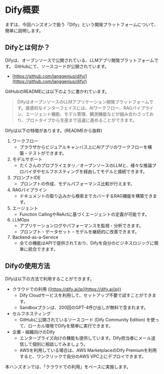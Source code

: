 # Dify概要

まずは、今回ハンズオンで扱う「Dify」という開発プラットフォームについて、簡単に説明します。

## Difyとは何か？

Difyは、オープンソースで公開されている、LLMアプリ開発プラットフォームです。
GitHubにて、ソースコードが公開されています。

- [https://github.com/langgenius/dify/](https://github.com/langgenius/dify/)

GitHubのREADMEには以下のように書かれています。

> DifyはオープンソースのLLMアプリケーション開発プラットフォームです。直感的なインターフェイスには、AIワークフロー、RAGパイプライン、エージェント機能、モデル管理、観測機能などが組み合わさっており、プロトタイプから生産まで迅速に進めることができます。

Difyは以下の特徴があります。(READMEから抜粋)

1. ワークフロー
    - ブラウザからビジュアルキャンバス上にAIアプリのワークフローを構築・テストができます。
2. モデルサポート
    - たくさんのプロプライエタリ／オープンソースのLLMと、様々な推論プロバイダやセルフホスティングを経由してモデルと接続できます。
3. プロンプトIDE
    - プロンプトの作成、モデルパフォーマンス比較が行えます。
4. RAGパイプライン
    - ドキュメントの取り込みから検索までカバーするRAG機能を構築できます。
5. エージェント
    - Function CallingやReActに基づくエージェントの定義が可能です。
6. LLMOps
    - アプリケーションログやパフォーマンスを監視・分析できます。
    - プロンプト・データセット・モデルを継続的に改善できます。
7. Backend-as-a-Service
    - 全ての機能はAPIで提供されており、Difyを自分のビジネスロジックに簡単に統合できます。

## Difyの使用方法

Difyは以下の方法で利用することができます。

- クラウドでの利用 ([https://dify.ai/jp](https://dify.ai/jp))
    - Dify Cloudサービスを利用して、セットアップ不要で試すことができます。
    - Sandboxプランは、200回のGPT-4呼び出しが無料で含まれます。
- セルフホスティング
    - GitHubに公開されているソースコード (Dify Community Edition) を使って、ローカル環境でDifyを簡単に実行できます。
- 企業・組織向けのDify
    - エンタープライズ向けの機能も提供しています。Dify担当者にメール送信して個別に相談してみましょう。
    - AWSを利用している場合は、AWS MarketplaceのDify Premiumを利用すると、ワンクリックで自分のAWS VPC上にデプロイできます。

本ハンズオンでは、「クラウドでの利用」をベースに実施します。

